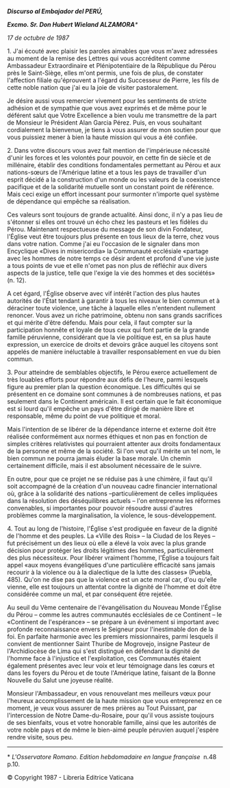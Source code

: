 ***Discurso al Embajador del PERÚ,***

***Excmo. Sr. Don Hubert Wieland ALZAMORA**\**

*17 de octubre de 1987*

1\. J'ai écouté avec plaisir les paroles aimables que vous m'avez adressées au moment de la remise des Lettres qui vous accréditent comme Ambassadeur Extraordinaire et Plénipotentiaire de la République du Pérou près le Saint-Siège, elles m'ont permis, une fois de plus, de constater l'affection filiale qu'éprouvent a l'égard du Successeur de Pierre, les fils de cette noble nation que j'ai eu la joie de visiter pastoralement.

Je désire aussi vous remercier vivement pour les sentiments de stricte adhésion et de sympathie que vous avez exprimés et de même pour le déférent salut que Votre Excellence a bien voulu me transmettre de la part de Monsieur le Président Alan Garcia Pérez. Puis, en vous souhaitant cordialement la bienvenue, je tiens à vous assurer de mon soutien pour que vous puissiez mener à bien la haute mission qui vous a été confiée.

2\. Dans votre discours vous avez fait mention de l'impérieuse nécessité d'unir les forces et les volontés pour pouvoir, en cette fin de siècle et de millénaire, établir des conditions fondamentales permettant au Pérou et aux nations-sœurs de l'Amérique latine et a tous les pays de travailler d'un esprit décidé a la construction d'un monde ou les valeurs de la coexistence pacifique et de la solidarité mutuelle sont un constant point de référence. Mais ceci exige un effort incessant pour surmonter n'importe quel système de dépendance qui empêche sa réalisation.

Ces valeurs sont toujours de grande actualité. Ainsi donc, il n'y a pas lieu de s'étonner si elles ont trouvé un écho chez les pasteurs et les fidèles du Pérou. Maintenant respectueuse du message de son divin Fondateur, l'Église veut être toujours plus présente en tous lieux de la terre, chez vous dans votre nation. Comme j'ai eu l'occasion de le signaler dans mon Encyclique «Dives in misericordia» la Communauté ecclésiale «partage avec les hommes de notre temps ce désir ardent et profond d'une vie juste a tous points de vue et elle n'omet pas non plus de réfléchir aux divers aspects de la justice, telle que l'exige la vie des hommes et des sociétés» (n. 12).

A cet égard, l'Église observe avec vif intérêt l'action des plus hautes autorités de l'État tendant à garantir à tous les niveaux le bien commun et à déraciner toute violence, une tâche à laquelle elles n'entendent nullement renoncer. Vous avez un riche patrimoine, obtenu non sans grands sacrifices et qui mérite d'être défendu. Mais pour cela, il faut compter sur la participation honnête et loyale de tous ceux qui font partie de la grande famille péruvienne, considérant que la vie politique est, en sa plus haute expression, un exercice de droits et devoirs grâce auquel les citoyens sont appelés de manière inéluctable à travailler responsablement en vue du bien commun.

3\. Pour atteindre de semblables objectifs, le Pérou exerce actuellement de très louables efforts pour répondre aux défis de l'heure, parmi lesquels figure au premier plan la question économique. Les difficultés qui se présentent en ce domaine sont communes à de nombreuses nations, et pas seulement dans le Continent américain. Il est certain que le fait économique est si lourd qu'il empêche un pays d'être dirigé de manière libre et responsable, même du point de vue politique et moral.

Mais l'intention de se libérer de la dépendance interne et externe doit être réalisée conformément aux normes éthiques et non pas en fonction de simples critères relativistes qui pourraient attenter aux droits fondamentaux de la personne et même de la société. Si l'on veut qu'il mérite un tel nom, le bien commun ne pourra jamais éluder la base morale. Un chemin certainement difficile, mais il est absolument nécessaire de le suivre.

En outre, pour que ce projet ne se réduise pas à une chimère, il faut qu'il soit accompagné de la création d'un nouveau cadre financier international où, grâce à la solidarité des nations –particulièrement de celles impliquées dans la résolution des déséquilibres actuels – l'on entreprenne les réformes convenables, si importantes pour pouvoir résoudre aussi d'autres problèmes comme la marginalisation, la violence, le sous-développement.

4\. Tout au long de l'histoire, l'Église s'est prodiguée en faveur de la dignité de l'homme et des peuples. La «Ville des Rois» – la Ciudad de los Reyes – fut précisément un des lieux où elle a élevé la voix avec la plus grande décision pour protéger les droits légitimes des hommes, particulièrement des plus nécessiteux. Pour libérer vraiment l'homme, l'Église a toujours fait appel «aux moyens évangéliques d'une particulière efficacité sans jamais recourir à la violence ou à la dialectique de la lutte des classes» (Puebla, 485). Qu'on ne dise pas que la violence est un acte moral car, d'ou qu'elle vienne, elle est toujours un attentat contre la dignité de l'homme et doit être considérée comme un mal, et par conséquent être rejetée.

Au seuil du Vème centenaire de l'évangélisation du Nouveau Monde l'Église du Pérou – comme les autres communautés ecclésiales de ce Continent – le «Continent de l'espérance» – se prépare à un événement si important avec profonde reconnaissance envers le Seigneur pour l'inestimable don de la foi. En parfaite harmonie avec les premiers missionnaires, parmi lesquels il convient de mentionner Saint Thuribe de Mogrovejo, insigne Pasteur de l'Archidiocèse de Lima qui s'est distingué en défendant la dignité de l'homme face à l'injustice et l'exploitation, ces Communautés étaient également présentes avec leur voix et leur témoignage dans les cœurs et dans les foyers du Pérou et de toute l'Amérique latine, faisant de la Bonne Nouvelle du Salut une joyeuse réalité.

Monsieur l'Ambassadeur, en vous renouvelant mes meilleurs vœux pour l'heureux accomplissement de la haute mission que vous entreprenez en ce moment, je veux vous assurer de mes prières au Tout Puissant, par l'intercession de Notre Dame-du-Rosaire, pour qu'il vous assiste toujours de ses bienfaits, vous et votre honorable famille, ainsi que les autorités de votre noble pays et de même le bien-aimé peuple péruvien auquel j'espère rendre visite, sous peu.

* * *

\* *L'Osservatore Romano. Edition hebdomadaire en langue française*  n.48 p.10.

© Copyright 1987 - Libreria Editrice Vaticana